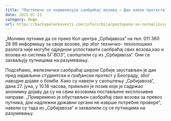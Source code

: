 ```yaml
---
title: "Постепено се нормализује саобраћај возова – Дан након протеста"
date: 2025-07-21
category: Инфо
url: https://backapalankavesti.com/info/srbija/postepeno-se-normalizuje-saobracaj-vozova-dan-nakon-protesta/
---
```


„Молимо путнике да се преко Кол центра „Србијавоза“ на тел. 011 360 28 99 информишу за своје возове, јер због техничко- технолошких разлога није могуће одједном успоставити саобраћај свих возова,као и возова из система БГ:ВОЗ“, саопштили су из „Србијавоза“.
Они се захваљују путницима на разумевању.

Подсећамо, железнички саобраћај широм Србије заустављен је дан пред најављени студентски и грађански протест у Београду, због наводне дојаве о бомби.
Како су навели у саопштењу „Србијавоза“, дана 27. јуна, у 10.18 часова, примљен је позив који је садржао анонимну дојаву да су на свим возовима постављене експлозивне направе. „Привремено је обустављен саобраћај свих возова за превоз путника, док надлежни државни органи не изврше потребне провере“, навели су тада из „Србијавоза“ и захвалили су се путницима на разумевању.
